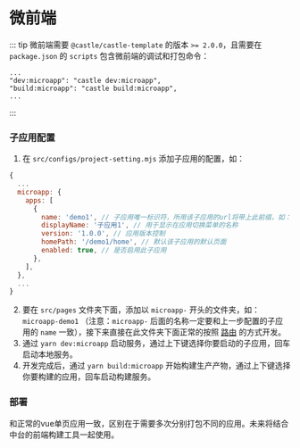 # 微前端

::: tip
微前端需要 `@castle/castle-template` 的版本 `>= 2.0.0`，且需要在 `package.json` 的 `scripts` 包含微前端的调试和打包命令：

```
...
"dev:microapp": "castle dev:microapp",
"build:microapp": "castle build:microapp",
...
```
:::

### 子应用配置

1. 在 `src/configs/project-setting.mjs` 添加子应用的配置，如：
```js
{
  ...
  microapp: {
    apps: [
      {
        name: 'demo1', // 子应用唯一标识符，所用该子应用的url将带上此前缀，如：/demo1/you-page-path
        displayName: '子应用1', // 用于显示在应用切换菜单的名称
        version: '1.0.0', // 应用版本控制
        homePath: '/demo1/home', // 默认该子应用的默认页面
        enabled: true, // 是否启用此子应用
      },
    ],
  },
  ...
}
``` 
2. 要在 `src/pages` 文件夹下面，添加以 `microapp-` 开头的文件夹，如：`microapp-demo1` （注意：`microapp-` 后面的名称一定要和上一步配置的子应用的 `name` 一致），接下来直接在此文件夹下面正常的按照 [路由](/cli/router.html) 的方式开发。
3. 通过 `yarn dev:microapp` 启动服务，通过上下键选择你要启动的子应用，回车启动本地服务。
4. 开发完成后，通过 `yarn build:microapp` 开始构建生产产物，通过上下键选择你要构建的应用，回车启动构建服务。

### 部署

和正常的vue单页应用一致，区别在于需要多次分别打包不同的应用。未来将结合中台的前端构建工具一起使用。